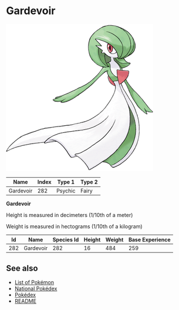 # Gardevoir


![Gardevoir](images/282.png)

| **Name** | **Index** | **Type 1** | **Type 2** |
|----|----|----|----|
| Gardevoir | 282 | Psychic | Fairy  |

**Gardevoir** 


Height is measured in decimeters (1/10th of a meter)

Weight is measured in hectograms (1/10th of a kilogram)

| **Id** | **Name** | **Species Id** | **Height** | **Weight** | **Base Experience** |
|--------|----------|----------------|------------|------------|---------------------|
| 282 | Gardevoir | 282 | 16 | 484 | 259 |


## See also

- [List of Pokémon](../pokemon.md)
- [National Pokédex](../national_pokedex.md)
- [Pokédex](../pokedex.md)
- [README](../README.md)
